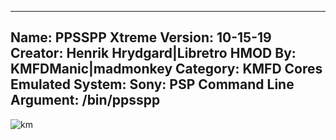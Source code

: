 -----------------------
Name: PPSSPP Xtreme
Version: 10-15-19
Creator: Henrik Hrydgard|Libretro
HMOD By: KMFDManic|madmonkey
Category: KMFD Cores
Emulated System: Sony: PSP
Command Line Argument: /bin/ppsspp
-----------------------
![km](https://i.imgur.com/aypFLeS.png)

